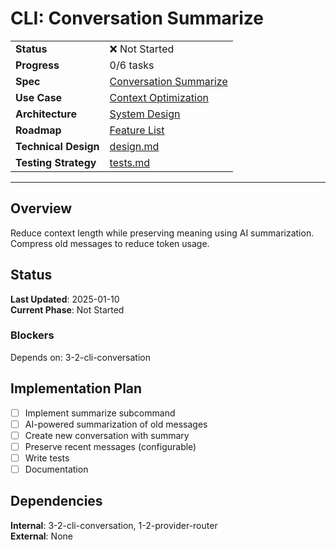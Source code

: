 # CLI: Conversation Summarize

| | |
|---|---|
| **Status** | ❌ Not Started |
| **Progress** | 0/6 tasks |
| **Spec** | [Conversation Summarize](../../../../products/anygpt/specs/anygpt/cli/conversation.md) |
| **Use Case** | [Context Optimization](../../../../products/anygpt/cases/context-optimization.md) |
| **Architecture** | [System Design](../../architecture.md) |
| **Roadmap** | [Feature List](../../roadmap.md) |
| **Technical Design** | [design.md](./design.md) |
| **Testing Strategy** | [tests.md](./tests.md) |

---

## Overview

Reduce context length while preserving meaning using AI summarization. Compress old messages to reduce token usage.

## Status

**Last Updated**: 2025-01-10  
**Current Phase**: Not Started

### Blockers
Depends on: 3-2-cli-conversation

## Implementation Plan

- [ ] Implement summarize subcommand
- [ ] AI-powered summarization of old messages
- [ ] Create new conversation with summary
- [ ] Preserve recent messages (configurable)
- [ ] Write tests
- [ ] Documentation

## Dependencies

**Internal**: 3-2-cli-conversation, 1-2-provider-router  
**External**: None

